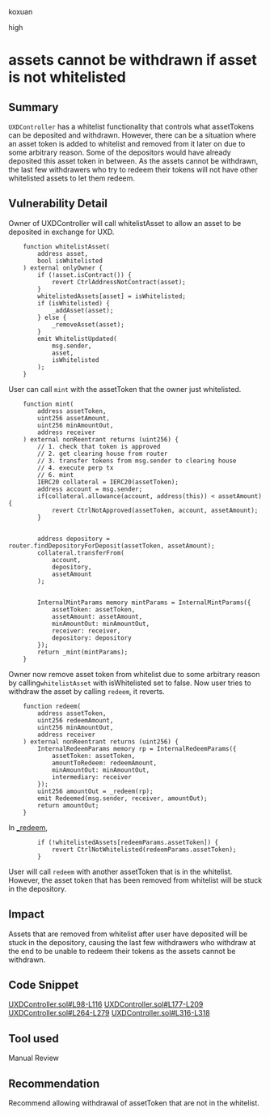 koxuan

high

# assets cannot be withdrawn if asset is not whitelisted

## Summary
`UXDController` has a whitelist functionality that controls what assetTokens can be deposited and withdrawn. However, there can be a situation where an asset token is added to whitelist and removed from it later on due to some arbitrary reason. Some of the depositors would have already deposited this asset token in between. As the assets cannot be withdrawn, the last few withdrawers who try to redeem their tokens will not have other whitelisted assets to let them redeem.

## Vulnerability Detail

Owner of UXDController will call whitelistAsset to allow an asset to be deposited in exchange for UXD. 
 
```solidity
    function whitelistAsset(
        address asset,
        bool isWhitelisted
    ) external onlyOwner {
        if (!asset.isContract()) {
            revert CtrlAddressNotContract(asset);
        }
        whitelistedAssets[asset] = isWhitelisted;
        if (isWhitelisted) {
            _addAsset(asset);
        } else {
            _removeAsset(asset);
        }
        emit WhitelistUpdated(
            msg.sender,
            asset,
            isWhitelisted
        );
    }
```
User can call `mint` with the assetToken that the owner just whitelisted.

```solidity
    function mint(
        address assetToken,
        uint256 assetAmount,
        uint256 minAmountOut,
        address receiver
    ) external nonReentrant returns (uint256) {
        // 1. check that token is approved
        // 2. get clearing house from router
        // 3. transfer tokens from msg.sender to clearing house
        // 4. execute perp tx
        // 6. mint
        IERC20 collateral = IERC20(assetToken);
        address account = msg.sender;
        if(collateral.allowance(account, address(this)) < assetAmount) {
            revert CtrlNotApproved(assetToken, account, assetAmount);
        }


        address depository = router.findDepositoryForDeposit(assetToken, assetAmount);
        collateral.transferFrom(
            account,
            depository,
            assetAmount
        );


        InternalMintParams memory mintParams = InternalMintParams({
            assetToken: assetToken,
            assetAmount: assetAmount,
            minAmountOut: minAmountOut,
            receiver: receiver,
            depository: depository
        });
        return _mint(mintParams);
    }
```

Owner now remove asset token from whitelist due to some arbitrary reason by calling`whitelistAsset` with isWhitelisted set to false. Now user tries to withdraw the asset by calling `redeem`, it reverts.

```solidity
    function redeem(
        address assetToken,
        uint256 redeemAmount,
        uint256 minAmountOut,
        address receiver
    ) external nonReentrant returns (uint256) {
        InternalRedeemParams memory rp = InternalRedeemParams({
            assetToken: assetToken,
            amountToRedeem: redeemAmount,
            minAmountOut: minAmountOut,
            intermediary: receiver
        });
        uint256 amountOut = _redeem(rp);
        emit Redeemed(msg.sender, receiver, amountOut);
        return amountOut;
    }
```

In [_redeem](https://github.com/sherlock-audit/2023-01-uxd/blob/main/contracts/core/UXDController.sol#L316-L318),

```solidity
        if (!whitelistedAssets[redeemParams.assetToken]) {
            revert CtrlNotWhitelisted(redeemParams.assetToken);
        }
```

User will call `redeem` with another assetToken that is in the whitelist. However, the asset token that has been removed from whitelist will be stuck in the depository. 





## Impact
Assets that are removed from whitelist after user have deposited will be stuck in the depository, causing the last few withdrawers who withdraw at the end to be unable to redeem their tokens as the assets cannot be withdrawn.

## Code Snippet
[UXDController.sol#L98-L116](https://github.com/sherlock-audit/2023-01-uxd/blob/main/contracts/core/UXDController.sol#L98-L116)
[UXDController.sol#L177-L209](https://github.com/sherlock-audit/2023-01-uxd/blob/main/contracts/core/UXDController.sol#L177-L209)
[UXDController.sol#L264-L279](https://github.com/sherlock-audit/2023-01-uxd/blob/main/contracts/core/UXDController.sol#L264-L279)
[UXDController.sol#L316-L318](https://github.com/sherlock-audit/2023-01-uxd/blob/main/contracts/core/UXDController.sol#L316-L318)
## Tool used

Manual Review

## Recommendation

Recommend allowing withdrawal of assetToken that are not in the whitelist.
